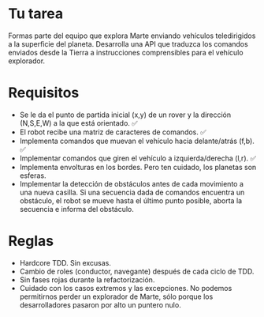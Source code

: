 # Tu tarea

Formas parte del equipo que explora Marte enviando vehículos teledirigidos a la superficie del planeta. Desarrolla una API que traduzca los comandos enviados desde la Tierra a instrucciones comprensibles para el vehículo explorador.

# Requisitos

- Se le da el punto de partida inicial (x,y) de un rover y la dirección (N,S,E,W) a la que está orientado. ✅
- El robot recibe una matriz de caracteres de comandos. ✅
- Implementa comandos que muevan el vehículo hacia delante/atrás (f,b). ✅
- Implementar comandos que giren el vehículo a izquierda/derecha (l,r). ✅
- Implementa envolturas en los bordes. Pero ten cuidado, los planetas son esferas.
- Implementar la detección de obstáculos antes de cada movimiento a una nueva casilla. Si una secuencia dada de comandos encuentra un obstáculo, el robot se mueve hasta el último punto posible, aborta la secuencia e informa del obstáculo.

# Reglas

- Hardcore TDD. Sin excusas.
- Cambio de roles (conductor, navegante) después de cada ciclo de TDD.
- Sin fases rojas durante la refactorización.
- Cuidado con los casos extremos y las excepciones. No podemos permitirnos perder un explorador de Marte, sólo porque los desarrolladores pasaron por alto un puntero nulo.
